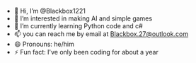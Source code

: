 - 👋 Hi, I’m @Blackbox1221
- 👀 I’m interested in making AI and simple games
- 🌱 I’m currently learning Python code and c#
- 📫 you can reach me by email at Blackbox.27@outlook.com
- 😄 Pronouns: he/him
- ⚡ Fun fact: I've only been coding for about a year 
